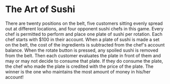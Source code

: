 # The Art of Sushi

There are twenty positions on the belt, five customers sitting evenly spread out at different locations, and four opponent sushi chefs in this game. Every chef is permitted to perform and place one plate of sushi per rotation. Each chef starts with $100 in their account. When a plate of sushi is made a set on the belt, the cost of the ingredients is subtracted from the chef's account balance. When the rotate button is pressed, any spoiled sushi is removed from the belt. Then each customer evaluates the plate in front of them and may or may not decide to consume that plate. If they do consume the plate, the chef who made the plate is credited with the price of the plate. The winner is the one who maintains the most amount of money in his/her account!
